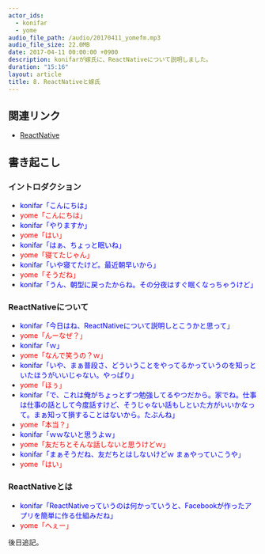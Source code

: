 ```yaml
---
actor_ids:
  - konifar
  - yome
audio_file_path: /audio/20170411_yomefm.mp3
audio_file_size: 22.0MB
date: 2017-04-11 00:00:00 +0900
description: konifarが嫁氏に、ReactNativeについて説明しました。
duration: "15:16"
layout: article
title: 8. ReactNativeと嫁氏
---
```


## 関連リンク
- [ReactNative](https://facebook.github.io/react-native/)

## 書き起こし

### イントロダクション
- <font color="blue">konifar「こんにちは」</font>
- <font color="red">yome「こんにちは」</font>
- <font color="blue">konifar「やりますか」</font>
- <font color="red">yome「はい」</font>
- <font color="blue">konifar「はぁ、ちょっと眠いね」</font>
- <font color="red">yome「寝てたじゃん」</font>
- <font color="blue">konifar「いや寝てたけど。最近朝早いから」</font>
- <font color="red">yome「そうだね」</font>
- <font color="blue">konifar「うん、朝型に戻ったからね。その分夜はすぐ眠くなっちゃうけど」</font>

### ReactNativeについて
- <font color="blue">konifar「今日はね、ReactNativeについて説明しとこうかと思って」</font>
- <font color="red">yome「んーなぜ？」</font>
- <font color="blue">konifar「ｗ」</font>
- <font color="red">yome「なんで笑うの？ｗ」</font>
- <font color="blue">konifar「いや、まぁ普段さ、どういうことをやってるかっていうのを知っといたほうがいいじゃない。やっぱり」</font>
- <font color="red">yome「ほぅ」</font>
- <font color="blue">konifar「で、これは俺がちょっとずつ勉強してるやつだから。家でね。仕事は仕事の話として今度話すけど、そうじゃない話もしといた方がいいかなって。まぁ知って損することはないから。たぶんね」</font>
- <font color="red">yome「本当？」</font>
- <font color="blue">konifar「ｗｗないと思うよｗ」</font>
- <font color="red">yome「友だちとそんな話しないと思うけどｗ」</font>
- <font color="blue">konifar「まぁそうだね、友だちとはしないけどｗ まぁやっていこうや」</font>
- <font color="red">yome「はい」</font>

### ReactNativeとは
- <font color="blue">konifar「ReactNativeっていうのは何かっていうと、Facebookが作ったアプリを簡単に作る仕組みだね」</font>
- <font color="red">yome「へぇー」</font>

後日追記。
